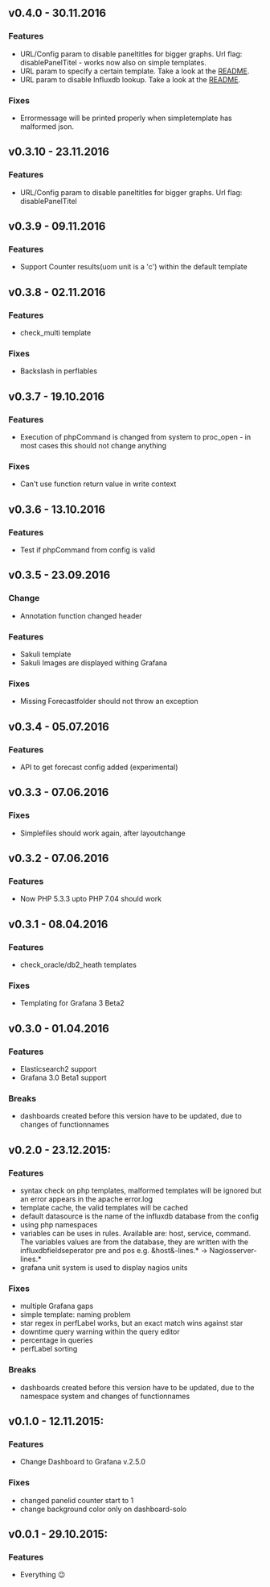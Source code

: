 ## v0.4.0 - 30.11.2016
### Features
- URL/Config param to disable paneltitles for bigger graphs. Url flag: disablePanelTitel - works now also on simple templates.
- URL param to specify a certain template. Take a look at the [README](https://github.com/Griesbacher/histou#url-parameters).
- URL param to disable Influxdb lookup. Take a look at the [README](https://github.com/Griesbacher/histou#url-parameters).

### Fixes
- Errormessage will be printed properly when simpletemplate has malformed json.

## v0.3.10 - 23.11.2016
### Features
- URL/Config param to disable paneltitles for bigger graphs. Url flag: disablePanelTitel

## v0.3.9 - 09.11.2016
### Features
- Support Counter results(uom unit is a 'c') within the default template

## v0.3.8 - 02.11.2016
### Features
- check_multi template

### Fixes
- Backslash in perflables

## v0.3.7 - 19.10.2016
### Features
- Execution of phpCommand is changed from system to proc_open - in most cases this should not change anything

### Fixes
- Can't use function return value in write context

## v0.3.6 - 13.10.2016
### Features
- Test if phpCommand from config is valid

## v0.3.5 - 23.09.2016
### Change
- Annotation function changed header

### Features
- Sakuli template
- Sakuli Images are displayed withing Grafana

### Fixes
- Missing Forecastfolder should not throw an exception

## v0.3.4 - 05.07.2016
### Features
- API to get forecast config added (experimental)

## v0.3.3 - 07.06.2016
### Fixes
- Simplefiles should work again, after layoutchange

## v0.3.2 - 07.06.2016
### Features
- Now PHP 5.3.3 upto PHP 7.04 should work

## v0.3.1 - 08.04.2016
### Features
- check_oracle/db2_heath templates

### Fixes
- Templating for Grafana 3 Beta2

## v0.3.0 - 01.04.2016
### Features
- Elasticsearch2 support
- Grafana 3.0 Beta1 support

### Breaks
- dashboards created before this version have to be updated, due to changes of functionnames


## v0.2.0 - 23.12.2015:
### Features
- syntax check on php templates, malformed templates will be ignored but an error appears in the apache error.log
- template cache, the valid templates will be cached
- default datasource is the name of the influxdb database from the config
- using php namespaces
- variables can be uses in rules. Available are: host, service, command. The variables values are from the database, they are written with the influxdbfieldseperator pre and pos e.g. &host&-lines.\* -> Nagiosserver-lines.\*
- grafana unit system is used to display nagios units

### Fixes
- multiple Grafana gaps
- simple template: naming problem
- star regex in perfLabel works, but an exact match wins against star
- downtime query warning within the query editor
- percentage in queries
- perfLabel sorting

### Breaks
- dashboards created before this version have to be updated, due to the namespace system and changes of functionnames

## v0.1.0 - 12.11.2015:
### Features
- Change Dashboard to Grafana v.2.5.0

### Fixes
- changed panelid counter start to 1
- change background color only on dashboard-solo

## v0.0.1 - 29.10.2015:
### Features
- Everything :wink:
